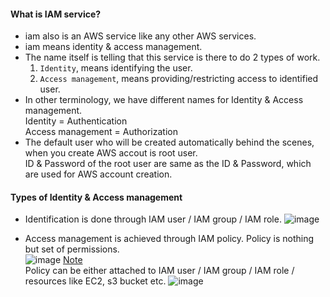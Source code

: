 #### What is IAM service?
- iam also is an AWS service like any other AWS services.</br>
- iam means identity & access management.</br>
- The name itself is telling that this service is there to do 2 types of work.</br>
  1. `Identity`, means identifying the user.
  2. `Access management`, means providing/restricting access to identified user.
- In other terminology, we have different names for Identity & Access management.</br>
  Identity = Authentication</br>
  Access management = Authorization</br>
- The default user who will be created automatically behind the scenes, when you create AWS accout is root user.</br>
  ID & Password of the root user are same as the ID & Password, which are used for AWS account creation.

#### Types of Identity & Access management
- Identification is done through IAM user / IAM group / IAM role.
  ![image](https://github.com/user-attachments/assets/42a91296-90a3-4ef6-b3d6-d0fe7290716e)

- Access management is achieved through IAM policy.
  Policy is nothing but set of permissions.</br>
  ![image](https://github.com/user-attachments/assets/3d4a4453-ef54-4edc-a38d-b4fa390ddb70)
  <ins>Note</ins></br>
  Policy can be either attached to IAM user / IAM group / IAM role / resources like EC2, s3 bucket etc. 
  ![image](https://github.com/user-attachments/assets/b65133a0-1261-4dc8-9cbc-b2b6a86094fe)
